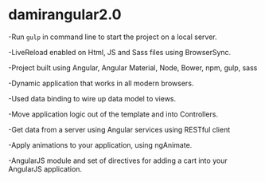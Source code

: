 # damirangular2.0
-Run `gulp` in command line to start the project on a local server. 

-LiveReload enabled on Html, JS and Sass files using BrowserSync.

-Project built using Angular, Angular Material, Node, Bower, npm, gulp, sass

-Dynamic application that works in all modern browsers.

-Used data binding to wire up data model to views.

-Move application logic out of the template and into Controllers.

-Get data from a server using Angular services using RESTful client

-Apply animations to your application, using ngAnimate.

-AngularJS module and set of directives for adding a cart into your AngularJS application.
